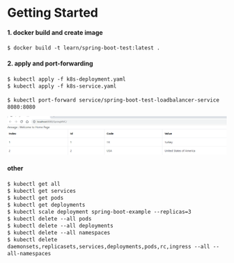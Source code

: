# Getting Started

#### 1. docker build and create image
```
$ docker build -t learn/spring-boot-test:latest .
```

#### 2. apply and port-forwarding
```
$ kubectl apply -f k8s-deployment.yaml
$ kubectl apply -f k8s-service.yaml

$ kubectl port-forward service/spring-boot-test-loadbalancer-service 8080:8080
```
![Screenshot](https://github.com/OzgurAkinci/spring-mvc-swagger-and-mysql-integration/blob/main/home-page-ss.png?raw=true)

#### other
```
$ kubectl get all
$ kubectl get services
$ kubectl get pods
$ kubectl get deployments
$ kubectl scale deployment spring-boot-example --replicas=3
$ kubectl delete --all pods
$ kubectl delete --all deployments
$ kubectl delete --all namespaces
$ kubectl delete daemonsets,replicasets,services,deployments,pods,rc,ingress --all --all-namespaces

```
